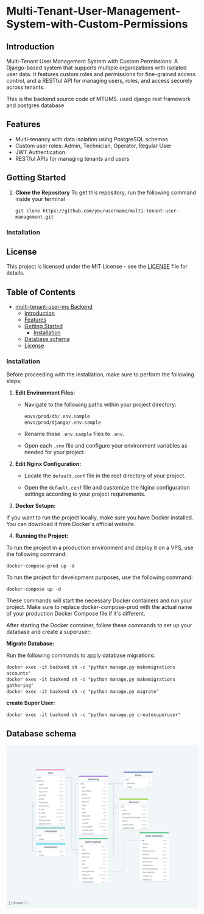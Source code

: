 # Multi-Tenant-User-Management-System-with-Custom-Permissions

## Introduction

Multi-Tenant User Management System with Custom Permissions: A Django-based system that supports multiple organizations with isolated user data. It features custom roles and permissions for fine-grained access control, and a RESTful API for managing users, roles, and access securely across tenants.

This is the backend source code of MTUMS. used django rest framework and postgres database

## Features

- Multi-tenancy with data isolation using PostgreSQL schemas
- Custom user roles: Admin, Technician, Operator, Regular User
- JWT Authentication
- RESTful APIs for managing tenants and users

## Getting Started

1. **Clone the Repository**
   To get this repository, run the following command inside your terminal
   ```shell
   git clone https://github.com/yourusername/multi-tenant-user-management.git
   ```

### Installation

## License

This project is licensed under the MIT License - see the [LICENSE](./LICENSE) file for details.

## Table of Contents

- [multi-tenant-user-ms Backend](#multi-tenant-user-ms-Backend)
  - [Introduction](#introduction)
  - [Features](#features)
  - [Getting Started](#getting-started)
    - [Installation](#installation)
  - [Database schema](#database-schema)
  - [License](#license)

### Installation

Before proceeding with the installation, make sure to perform the following steps:

1. **Edit Environment Files:**

   - Navigate to the following paths within your project directory:

     ```shell
     envs/prod/db/.env.sample
     envs/prod/django/.env.sample
     ```

   - Rename these `.env.sample` files to `.env`.

   - Open each `.env` file and configure your environment variables as needed for your project.

2. **Edit Nginx Configuration:**

   - Locate the `default.conf` file in the root directory of your project.

   - Open the `default.conf` file and customize the Nginx configuration settings according to your project requirements.

3. **Docker Setupn:**

If you want to run the project locally, make sure you have Docker installed. You can download it from Docker's official website.

4. **Running the Project:**

To run the project in a production environment and deploy it on a VPS, use the following command:

```shell
docker-compose-prod up -d
```

To run the project for development purposes, use the following command:

```shell
docker-compose up -d
```

These commands will start the necessary Docker containers and run your project. Make sure to replace docker-compose-prod with the actual name of your production Docker Compose file if it's different.

After starting the Docker container, follow these commands to set up your database and create a superuser:

**Migrate Database:**

Run the following commands to apply database migrations:

```shell
docker exec -it backend sh -c "python manage.py makemigrations accounts"
docker exec -it backend sh -c "python manage.py makemigrations gathering"
docker exec -it backend sh -c "python manage.py migrate"
```

**create Super User:**

```
docker exec -it backend sh -c "python manage.py createsuperuser"
```

## Database schema

<p align="center">
<img src="https://github.com/H-VICTOOR/TechCafe-Backend/blob/main/demo/database_schema.png" alt="database schema"/>
</p>
